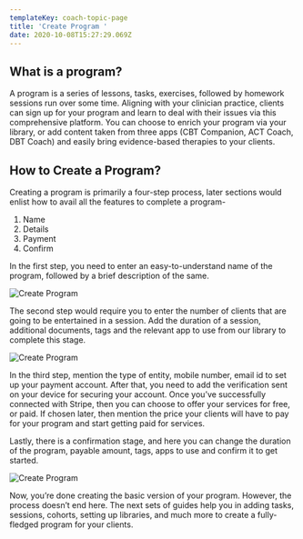 ```yaml
---
templateKey: coach-topic-page
title: 'Create Program '
date: 2020-10-08T15:27:29.069Z
---
```

## What is a program?

A program is a series of lessons, tasks, exercises, followed by homework sessions run over some time. Aligning with your clinician practice, clients can sign up for your program and learn to deal with their issues via this comprehensive platform. You can choose to enrich your program via your library, or add content taken from three apps (CBT Companion, ACT Coach, DBT Coach) and easily bring evidence-based therapies to your clients. 

## How to Create a Program?

Creating a program is primarily a four-step process, later sections would enlist how to avail all the features to complete a program-

1. Name
2. Details
3. Payment
4. Confirm

In the first step, you need to enter an easy-to-understand name of the program, followed by a brief description of the same. 

![Create Program](/img/create-program-details-i.png "Create Program")

The second step would require you to enter the number of clients that are going to be entertained in a session. Add the duration of a session, additional documents, tags and the relevant app to use from our library to complete this stage. 

![Create Program](/img/create-program-payment-i.png "Create Program")

In the third step, mention the type of entity, mobile number, email id to set up your payment account. After that, you need to add the verification sent on your device for securing your account. Once you’ve successfully connected with Stripe, then you can choose to offer your services for free, or paid. If chosen later, then mention the price your clients will have to pay for your program and start getting paid for services. 

Lastly, there is a confirmation stage, and here you can change the duration of the program, payable amount, tags, apps to use and confirm it to get started. 

![Create Program](/img/create-program-confirm-i.png "Create Program")

Now, you’re done creating the basic version of your program. However, the process doesn’t end here. The next sets of guides help you in adding tasks, sessions, cohorts, setting up libraries, and much more to create a fully-fledged program for your clients.
